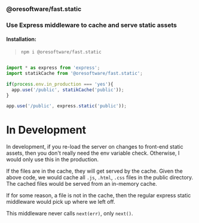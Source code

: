 
### @oresoftware/fast.static

### Use Express middleware to cache and serve static assets

#### Installation:

>
> `npm i @oresoftware/fast.static`
>


```js

import * as express from 'express';
import statikCache from '@oresoftware/fast.static';

if(process.env.in_production === 'yes'){
  app.use('/public', statikCache('public'));
}

app.use('/public', express.static('public'));

```

# In Development

In development, if you re-load the server on changes to front-end static assets, then you don't really
need the env variable check. Otherwise, I would only use this in the production.

If the files are in the cache, they will get served by the cache.
Given the above code, we would cache all `.js`, `.html`, `.css` files in the public directory.
The cached files would be served from an in-memory cache.

If for some reason, a file is not in the cache, then the regular express static middleware would
pick up where we left off.

This middleware never calls `next(err)`, only `next()`.
